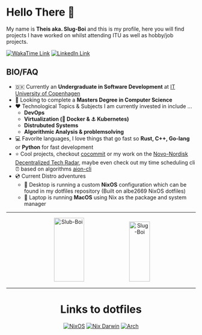 # Hello There 👋
My name is **Theis aka. Slug-Boi** and this is my profile, here you will find projects I have worked on whilst attending ITU as well as hobby/job projects.
<br>
<p>
<a href="https://wakatime.com/@Slug_Boi"> <img src="https://img.shields.io/badge/Wakatime-0c1117?style=flat&logo=wakatime&link=https%3A%2F%2Fwakatime.com%2F%40Slug_Boi" alt="WakaTime Link" /></a>
<a href="https://www.linkedin.com/in/theis-per-holm/"> <img src="https://img.shields.io/badge/LinkedIn-0a66c2?style=flat&logo=linkedin&link=https%3A%2F%2Fwww.linkedin.com%2Fin%2Ftheis-per-holm%2F" alt="LinkedIn Link" /></a>
</p>

## BIO/FAQ
- 🇩🇰 Currently an **Undergraduate in Software Development** at [IT University of Copenhagen](https://itu.dk/)
- 👀 Looking to complete a **Masters Degree in Computer Science**
- ❤️ Technological Topics & Subjects I am currently invested in include ...
  - **DevOps**
  - **Virtualization (🐳 Docker & ⚓ Kubernetes)**
  - **Distrubuted Systems**
  - **Algorithmic Analysis & problemsolving**
- 💻 Favorite languages, I love things that go fast so **Rust, C++, Go-lang** or **Python** for fast development
- ⭐ Cool projects, checkout [cocommit](https://github.com/Slug-Boi/cocommit) or my work on the [Novo-Nordisk Decentralized Tech Radar](https://github.com/NovoNordisk-OpenSource/decentralized-tech-radar), maybe even check out my time scheduling cli ⏰ based on algorithms [aion-cli](https://github.com/Slug-Boi/aion-cli)
- 💿 Current Distro adventures
  - 🐧 Desktop is running a custom **NixOS** configuration which can be found in my dotfiles repository (Built on albe2669 NixOS dotfiles)
  - 🍎 Laptop is running **MacOS** using Nix as the package and system manager

---

<p float="left" align="center">
  <img src="https://github-readme-stats.vercel.app/api?username=Slug-Boi&show_icons=true&locale=en&theme=transparent" alt="Slub-Boi" width="40%" height="170"/>
  <img src="https://github-readme-stats.vercel.app/api/top-langs?username=Slug-Boi&show_icons=true&locale=en&layout=compact&theme=transparent" alt="Slug-Boi" width="33%" height="160"/>
</p>

---

<h1 align="center">Links to dotfiles</h1>
<p align="center">
  <a href="https://github.com/Slug-Boi/dotfiles_sluggy"><img src="https://skillicons.dev/icons?i=nix" alt="NixOS"/></a>
  <a href="https://github.com/Slug-Boi/dotfiles_sluggy/tree/nix-darwin"><img src="https://skillicons.dev/icons?i=apple" alt="Nix Darwin"/></a>
  <a href="https://github.com/Slug-Boi/dotfiles_sluggy/tree/arch_dotfiles"><img src="https://skillicons.dev/icons?i=arch" alt="Arch"/></a>
</p>
